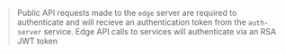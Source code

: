> Public API requests made to the `edge` server are required to authenticate and will recieve an authentication token from the `auth-server` service.  Edge API calls to services will authenticate via an RSA JWT token
